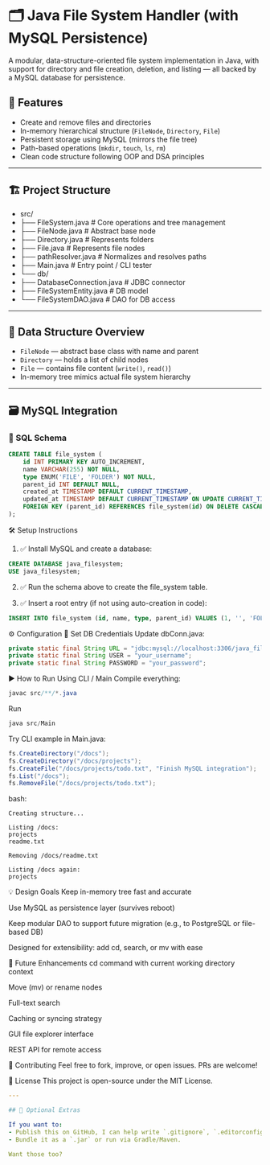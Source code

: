 # 🗂️ Java File System Handler (with MySQL Persistence)

A modular, data-structure-oriented file system implementation in Java, with support for directory and file creation, deletion, and listing — all backed by a MySQL database for persistence.

## 🚀 Features

- Create and remove files and directories
- In-memory hierarchical structure (`FileNode`, `Directory`, `File`)
- Persistent storage using MySQL (mirrors the file tree)
- Path-based operations (`mkdir`, `touch`, `ls`, `rm`)
- Clean code structure following OOP and DSA principles

---

## 🏗️ Project Structure

- src/
- ├── FileSystem.java # Core operations and tree management
- ├── FileNode.java # Abstract base node
- ├── Directory.java # Represents folders
- ├── File.java # Represents file nodes
- ├── pathResolver.java # Normalizes and resolves paths
- ├── Main.java # Entry point / CLI tester
- └── db/
- ├── DatabaseConnection.java # JDBC connector
- ├── FileSystemEntity.java # DB model
- └── FileSystemDAO.java # DAO for DB access



---

## 🧠 Data Structure Overview

- `FileNode` — abstract base class with name and parent
- `Directory` — holds a list of child nodes
- `File` — contains file content (`write()`, `read()`)
- In-memory tree mimics actual file system hierarchy

---

## 🗃️ MySQL Integration

### 🧾 SQL Schema

```sql
CREATE TABLE file_system (
    id INT PRIMARY KEY AUTO_INCREMENT,
    name VARCHAR(255) NOT NULL,
    type ENUM('FILE', 'FOLDER') NOT NULL,
    parent_id INT DEFAULT NULL,
    created_at TIMESTAMP DEFAULT CURRENT_TIMESTAMP,
    updated_at TIMESTAMP DEFAULT CURRENT_TIMESTAMP ON UPDATE CURRENT_TIMESTAMP,
    FOREIGN KEY (parent_id) REFERENCES file_system(id) ON DELETE CASCADE
);
```

🛠 Setup Instructions
1. ✅ Install MySQL and create a database:

```sql
CREATE DATABASE java_filesystem;
USE java_filesystem;
```
2. ✅ Run the schema above to create the file_system table.

3. ✅ Insert a root entry (if not using auto-creation in code):

```sql
INSERT INTO file_system (id, name, type, parent_id) VALUES (1, '', 'FOLDER', NULL);
```

⚙️ Configuration
🔌 Set DB Credentials
Update dbConn.java:

```java
private static final String URL = "jdbc:mysql://localhost:3306/java_filesystem";
private static final String USER = "your_username";
private static final String PASSWORD = "your_password";
```

▶️ How to Run
Using CLI / Main
Compile everything:

```java
javac src/**/*.java
```

Run
```java
java src/Main
```

Try CLI example in Main.java:
```java
fs.CreateDirectory("/docs");
fs.CreateDirectory("/docs/projects");
fs.CreateFile("/docs/projects/todo.txt", "Finish MySQL integration");
fs.List("/docs");
fs.RemoveFile("/docs/projects/todo.txt");
```
bash:

```
Creating structure...

Listing /docs:
projects
readme.txt

Removing /docs/readme.txt

Listing /docs again:
projects
```

💡 Design Goals
Keep in-memory tree fast and accurate

Use MySQL as persistence layer (survives reboot)

Keep modular DAO to support future migration (e.g., to PostgreSQL or file-based DB)

Designed for extensibility: add cd, search, or mv with ease

🔮 Future Enhancements
 cd command with current working directory context

 Move (mv) or rename nodes

 Full-text search

 Caching or syncing strategy

 GUI file explorer interface

 REST API for remote access

🤝 Contributing
Feel free to fork, improve, or open issues. PRs are welcome!

🪪 License
This project is open-source under the MIT License.

```yaml
---

## 🧠 Optional Extras

If you want to:
- Publish this on GitHub, I can help write `.gitignore`, `.editorconfig`, and `.github/workflows`.
- Bundle it as a `.jar` or run via Gradle/Maven.

Want those too?
```
